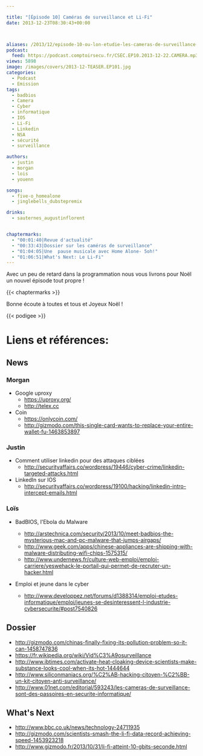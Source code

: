 ```yaml
---

title: "[Épisode 10] Caméras de surveillance et Li-Fi"
date: 2013-12-23T08:30:43+00:00



aliases: /2013/12/episode-10-ou-lon-etudie-les-cameras-de-surveillance-et-le-li-fi/
podcast:
  feed: https://podcast.comptoirsecu.fr/CSEC.EP10.2013-12-22.CAMERA.mp3
views: 5898
image: /images/covers/2013-12-TEASER.EP101.jpg
categories:
  - Podcast
  - Emission
tags:
  - badbios
  - Camera
  - Cyber
  - informatique
  - IOS
  - Li-Fi
  - Linkedin
  - NSA
  - sécurité
  - surveillance

authors:
  - justin
  - morgan
  - lois
  - youenn

songs:
  - five-o_homealone
  - jinglebells_dubstepremix

drinks:
  - sauternes_augustinflorent


chaptermarks:
  - "00:01:40|Revue d'actualité"
  - "00:33:43|Dossier sur les caméras de surveillance"
  - "01:04:05|Une  pause musicale avec Home Alone- 5oh!"
  - "01:06:51|What's Next: Le Li-Fi"
---
```

Avec un peu de retard dans la programmation nous vous livrons pour Noël un nouvel épisode tout propre !

{{< chaptermarks >}}

Bonne écoute à toutes et tous et Joyeux Noël !

{{< podigee >}}


# Liens et références:

## News

### Morgan

- Google uproxy
  - <https://uproxy.org/>
  - <http://telex.cc>
- Coin
  - <https://onlycoin.com/>
  - <http://gizmodo.com/this-single-card-wants-to-replace-your-entire-wallet-fu-1463853897>

### Justin

- Comment utiliser linkedin pour des attaques ciblées
  - <http://securityaffairs.co/wordpress/19446/cyber-crime/linkedin-targeted-attacks.html>
- LinkedIn sur IOS
  - <http://securityaffairs.co/wordpress/19100/hacking/linkedin-intro-intercept-emails.html>

### Loïs

- BadBIOS, l'Ebola du Malware
  - <http://arstechnica.com/security/2013/10/meet-badbios-the-mysterious-mac-and-pc-malware-that-jumps-airgaps/>
  - <http://www.geek.com/apps/chinese-appliances-are-shipping-with-malware-distributing-wifi-chips-1575315/>
  - <http://www.undernews.fr/culture-web-emploi/emploi-carriere/yeswehack-le-portail-qui-permet-de-recruter-un-hacker.html>

- Emploi et jeune dans le cyber
  - <http://www.developpez.net/forums/d1388314/emploi-etudes-informatique/emploi/jeunes-se-desinteressent-l-industrie-cybersecurite/#post7540826>

## Dossier

- <http://gizmodo.com/chinas-finally-fixing-its-pollution-problem-so-it-can-1458747836>
- <https://fr.wikipedia.org/wiki/Vid%C3%A9osurveillance>
- <http://www.ibtimes.com/activate-heat-cloaking-device-scientists-make-substance-looks-cool-when-its-hot-1444644>
- <http://www.siliconmaniacs.org/%C2%AB-hacking-citoyen-%C2%BB-un-kit-citoyen-anti-surveillance/>
- <http://www.01net.com/editorial/593243/les-cameras-de-surveillance-sont-des-passoires-en-securite-informatique/>

## What's Next

- <http://www.bbc.co.uk/news/technology-24711935>
- <http://gizmodo.com/scientists-smash-the-li-fi-data-record-achieving-speed-1453923218>
- <http://www.gizmodo.fr/2013/10/31/li-fi-atteint-10-gbits-seconde.html>
